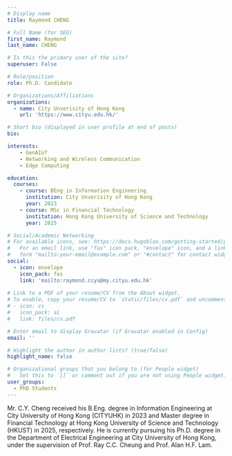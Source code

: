 ```yaml
---
# Display name
title: Raymond CHENG

# Full Name (for SEO)
first_name: Raymond
last_name: CHENG

# Is this the primary user of the site?
superuser: False

# Role/position
role: Ph.D. Candidate

# Organizations/Affiliations
organizations:
  - name: City Unverisity of Hong Kong
    url: 'https://www.cityu.edu.hk/'

# Short bio (displayed in user profile at end of posts)
bio: 

interests:
    - GenAIoT
    - Networking and Wireless Communication
    - Edge Computing

education:
  courses:
    - course: BEng in Information Engineering 
      institution: City Unverisity of Hong Kong
      year: 2023
    - course: MSc in Financial Technology
      institution: Hong Kong University of Science and Technology
      year: 2025    

# Social/Academic Networking
# For available icons, see: https://docs.hugoblox.com/getting-started/page-builder/#icons
#   For an email link, use "fas" icon pack, "envelope" icon, and a link in the
#   form "mailto:your-email@example.com" or "#contact" for contact widget.
social:
  - icon: envelope
    icon_pack: fas
    link: 'mailto:raymond.ccyu@my.cityu.edu.hk' 
    
# Link to a PDF of your resume/CV from the About widget.
# To enable, copy your resume/CV to `static/files/cv.pdf` and uncomment the lines below.
# - icon: cv
#   icon_pack: ai
#   link: files/cv.pdf

# Enter email to display Gravatar (if Gravatar enabled in Config)
email: ''

# Highlight the author in author lists? (true/false)
highlight_name: false

# Organizational groups that you belong to (for People widget)
#   Set this to `[]` or comment out if you are not using People widget.
user_groups:
  - PhD Students
---
```


Mr. C.Y. Cheng received his B.Eng. degree in Information Engineering at City University of Hong Kong (CITYUHK) in 2023 and Master degree in Financial Technology at Hong Kong University of Science and Technology (HKUST) in 2025, respectively. He is currently pursuing his Ph.D. degree in the Department of Electrical Engineering at City University of Hong Kong, under the supervision of Prof. Ray C.C. Cheung and Prof. Alan H.F. Lam.
